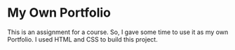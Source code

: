 # My Own Portfolio

This is an assignment for a course. So, I gave some time to use it as my own Portfolio. I used HTML and CSS to build this project.

